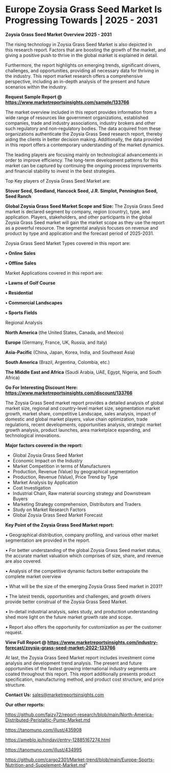 # Europe Zoysia Grass Seed Market Is Progressing Towards | 2025 - 2031

<Strong> Zoysia Grass Seed Market Overview 2025 - 2031</strong>

The rising technology in Zoysia Grass Seed Market is also depicted in this research report. Factors that are boosting the growth of the market, and giving a positive push to thrive in the global market is explained in detail.

Furthermore, the report highlights on emerging trends, significant drivers, challenges, and opportunities, providing all necessary data for thriving in the industry. This report market research offers a comprehensive perspective, including an in-depth analysis of the present and future scenarios within the industry.

<strong>Request Sample Report @ <a href=https://www.marketreportsinsights.com/sample/133766>https://www.marketreportsinsights.com/sample/133766</a></strong>

The market overview included in this report provides information from a wide range of resources like government organizations, established companies, trade and industry associations, industry brokers and other such regulatory and non-regulatory bodies. The data acquired from these organizations authenticate the Zoysia Grass Seed research report, thereby aiding the clients in better decision making. Additionally, the data provided in this report offers a contemporary understanding of the market dynamics.

The leading players are focusing mainly on technological advancements in order to improve efficiency. The long-term development patterns for this market can be captured by continuing the ongoing process improvements and financial stability to invest in the best strategies.

Top Key players of Zoysia Grass Seed Market are:

<strong>Stover Seed, Seedland, Hancock Seed, J.R. Simplot, Pennington Seed, Seed Ranch</strong>

<strong><b>Global Zoysia Grass Seed Market Scope and Size:</b></strong>
The Zoysia Grass Seed market is declared segment by company, region (country), type, and application. Players, stakeholders, and other participants in the global Zoysia Grass Seed market will gain the market scope as they use the report as a powerful resource. The segmental analysis focuses on revenue and product by type and application and the forecast period of 2025-2031.

Zoysia Grass Seed Market Types covered in this report are:

<strong>• Online Sales

• Offline Sales</strong>

Market Applications covered in this report are:

<strong>• Lawns of Golf Course

• Residential

• Commercial Landscapes

• Sports Fields</strong> 

Regional Analysis

<strong>North America</strong> (the United States, Canada, and Mexico)

<strong>Europe</strong> (Germany, France, UK, Russia, and Italy)

<strong>Asia-Pacific</strong> (China, Japan, Korea, India, and Southeast Asia)

<strong>South America</strong> (Brazil, Argentina, Colombia, etc.)

<strong>The Middle East and Africa</strong> (Saudi Arabia, UAE, Egypt, Nigeria, and South Africa)

<strong>Go For Interesting Discount Here: <a href=https://www.marketreportsinsights.com/discount/133766>https://www.marketreportsinsights.com/discount/133766</a></strong>

The Zoysia Grass Seed market report provides a detailed analysis of global market size, regional and country-level market size, segmentation market growth, market share, competitive Landscape, sales analysis, impact of domestic and global market players, value chain optimization, trade regulations, recent developments, opportunities analysis, strategic market growth analysis, product launches, area marketplace expanding, and technological innovations.

<strong><b>Major factors covered in the report:</b></strong>
<ul>
  <li>Global Zoysia Grass Seed Market </li>
  <li>Economic Impact on the Industry</li>
  <li>Market Competition in terms of Manufacturers</li>
  <li>Production, Revenue (Value) by geographical segmentation</li>
  <li>Production, Revenue (Value), Price Trend by Type</li>
  <li>Market Analysis by Application</li>
  <li>Cost Investigation</li>
  <li>Industrial Chain, Raw material sourcing strategy and Downstream Buyers</li>
  <li>Marketing Strategy comprehension, Distributors and Traders</li>
  <li>Study on Market Research Factors</li>
  <li>Global Zoysia Grass Seed Market Forecast</li>
</ul>

<strong><b>Key Point of the Zoysia Grass Seed Market report:</b></strong>

• Geographical distribution, company profiling, and various other market segmentation are provided in the report.

• For better understanding of the global Zoysia Grass Seed market status, the accurate market valuation which comprises of size, share, and revenue are also covered.

• Analysis of the competitive dynamic factors better extrapolate the complete market overview

• What will be the size of the emerging Zoysia Grass Seed market in 2031?

• The latest trends, opportunities and challenges, and growth drivers provide better construal of the Zoysia Grass Seed Market.

• In-detail industrial analysis, sales study, and production understanding shed more light on the future market growth rate and scope.

• Report also offers the opportunity for customization as per the customer request.

<strong><b>View Full Report @ <a href=https://www.marketreportsinsights.com/industry-forecast/zoysia-grass-seed-market-2022-133766>https://www.marketreportsinsights.com/industry-forecast/zoysia-grass-seed-market-2022-133766</a></b></strong>


At last, the Zoysia Grass Seed Market report includes investment come analysis and development trend analysis. The present and future opportunities of the fastest growing international industry segments are coated throughout this report. This report additionally presents product specification, manufacturing method, and product cost structure, and price structure.

<strong>Contact Us:</strong>
sales@marketreportsinsights.com

<strong>Our other reports:</strong>

<a href=https://github.com/faizy72/report-research/blob/main/North-America-Distributed-Peristaltic-Pump-Market.md>https://github.com/faizy72/report-research/blob/main/North-America-Distributed-Peristaltic-Pump-Market.md</a>

<a href=https://tanomuno.com/illust/435908>https://tanomuno.com/illust/435908</a>

<a href=https://ameblo.jp/hindavi/entry-12885167274.html>https://ameblo.jp/hindavi/entry-12885167274.html</a>

<a href=https://tanomuno.com/illust/434995>https://tanomuno.com/illust/434995</a>

<a href=https://github.com/cargo2301/Market-trend/blob/main/Europe-Sports-Nutrition-and-Supplement-Market.md>https://github.com/cargo2301/Market-trend/blob/main/Europe-Sports-Nutrition-and-Supplement-Market.md</a>"
